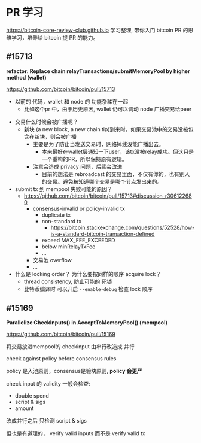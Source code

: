 # PR 学习
https://bitcoin-core-review-club.github.io 学习整理, 带你入门 bitcoin PR 的思维学习，培养给 bitcoin 提 PR 的能力。

<!-- 
## #15505
 -->

## #15713
__refactor: Replace chain relayTransactions/submitMemoryPool by higher method (wallet)__

https://github.com/bitcoin/bitcoin/pull/15713

+ 以前的 代码，wallet 和 node 的 功能杂糅在一起
    + 比如这个pr 中，由于历史原因, wallet 仍可以调动 node 广播交易给peer
- 交易什么时候会被广播呢？
    + 新块 (a new block, a new chain tip)到来时，如果交易池中的交易没被包含在新块，则会被广播
        * 主要是为了防止当发送交易时，网络掉线没能广播出去。
            - 本来最好在wallet层通知一下user，该tx没被relay成功。但这只是一个重构的PR，所以保持原有逻辑。
        * 注意会造成 privacy 问题，后续会改进
            - 目前的想法是 rebroadcast 的交易里面，不仅有你的，也有别人的交易。避免被知道哪个交易是哪个节点发出来的。
- submit tx 到 mempool 失败可能的原因？
    + https://github.com/bitcoin/bitcoin/pull/15713#discussion_r306122680
        * consensus-invalid or policy-invalid tx
            - duplicate tx
            - non-standard tx
                + https://bitcoin.stackexchange.com/questions/52528/how-is-a-standard-bitcoin-transaction-defined
            - exceed MAX_FEE_EXCEEDED
            - below minRelayTxFee
            - ...
        * 交易池 overflow
        * ...
- 什么是 locking order？ 为什么要按同样的顺序 acquire lock？
    + thread consistency, 防止可能的 死锁
    - 比特币编译时 可以开启 `--enable-debug` 检查 lock 顺序

## #15169 
__Parallelize CheckInputs() in AcceptToMemoryPool() (mempool)__

https://github.com/bitcoin/bitcoin/pull/15169

将交易放进mempool的 checkinput 由串行改造成 并行

check against policy before consensus rules

policy 是入池原则，consensus是验块原则, __policy 会更严__

check input 的 validity
一般会检查:

+ double spend
+ script & sigs
+ amount

改成并行之后 只检测 
script & sigs

但也是有道理的，
verify valid inputs
而不是 verify valid tx

<!-- 
## #15481
## #15996
## #16060
## #15741
## #15450
## #15834
## #10823
## #15557
 -->

<!-- 
OPTECH

---
Brainstorming just-in-time routing and free channel rebalancing: sometimes LN nodes receive a routed payment that they reject because their outbound channel for that payment doesn’t currently have a high enough balance to support it. Rene Pickhardt previously proposed Just-In-Time (JIT) routing where the node would attempt to move funds into that channel from one or more of its other channel balances. If successful, the payment could then be routed; otherwise, it would be rejected like normal. Because the routed payment might fail for other reasons and prevent the routing node from earning any fees, any JIT rebalance operations need to be free or they could end up costing the node money in a way that attackers could exploit.

In a new post to the Lightning-Dev mailing list, pseudonymous LN developer ZmnSCPxj describes two situations in which other profit-maximizing nodes might allow free rebalances. The first case is the observation that the next hop in the route will receive its own routing fee paid by the spender if the payment succeeds. ZmnSCPxj describes a method by which the next hop’s node can make their part of the rebalance contingent on receipt of the routing income, ensuring that they either get paid or the rebalance doesn’t happen. This would require additional communication between nodes and so it’s a change that probably needs further discussion in order to be considered for addition to the LN specification.

The second case ZmnSCPxj describes is other nodes along the rebalance path who themselves want to rebalance one or more of their channels in the same direction as the routing node. These nodes can allow free routing in that direction to encourage someone to perform that rebalancing. This second case doesn’t require any changes to the LN specification: nodes can already set their routing fees to zero, allowing any other nodes to attempt JIT routing with free rebalances. The worst case would be that a payment that would’ve failed anyway will take a bit longer to return a failure message to the spender, a delay equal to the amount of time any routing nodes spent attempting to rebalance their channels in order to support the payment.
---

 -->